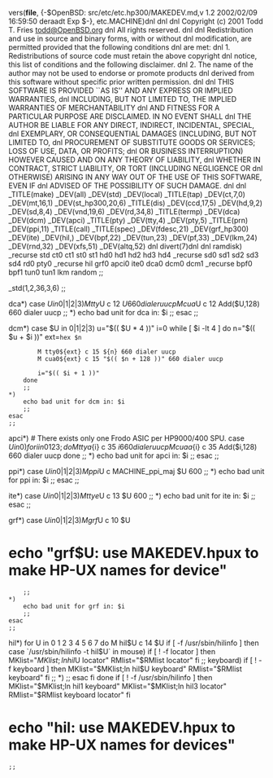 vers(__file__,
	{-$OpenBSD: src/etc/etc.hp300/MAKEDEV.md,v 1.2 2002/02/09 16:59:50 deraadt Exp $-},
etc.MACHINE)dnl
dnl
dnl Copyright (c) 2001 Todd T. Fries <todd@OpenBSD.org>
dnl All rights reserved.
dnl
dnl Redistribution and use in source and binary forms, with or without
dnl modification, are permitted provided that the following conditions
dnl are met:
dnl 1. Redistributions of source code must retain the above copyright
dnl    notice, this list of conditions and the following disclaimer.
dnl 2. The name of the author may not be used to endorse or promote products
dnl    derived from this software without specific prior written permission.
dnl
dnl THIS SOFTWARE IS PROVIDED ``AS IS'' AND ANY EXPRESS OR IMPLIED WARRANTIES,
dnl INCLUDING, BUT NOT LIMITED TO, THE IMPLIED WARRANTIES OF MERCHANTABILITY
dnl AND FITNESS FOR A PARTICULAR PURPOSE ARE DISCLAIMED.  IN NO EVENT SHALL
dnl THE AUTHOR BE LIABLE FOR ANY DIRECT, INDIRECT, INCIDENTAL, SPECIAL,
dnl EXEMPLARY, OR CONSEQUENTIAL DAMAGES (INCLUDING, BUT NOT LIMITED TO,
dnl PROCUREMENT OF SUBSTITUTE GOODS OR SERVICES; LOSS OF USE, DATA, OR PROFITS;
dnl OR BUSINESS INTERRUPTION) HOWEVER CAUSED AND ON ANY THEORY OF LIABILITY,
dnl WHETHER IN CONTRACT, STRICT LIABILITY, OR TORT (INCLUDING NEGLIGENCE OR
dnl OTHERWISE) ARISING IN ANY WAY OUT OF THE USE OF THIS SOFTWARE, EVEN IF
dnl ADVISED OF THE POSSIBILITY OF SUCH DAMAGE.
dnl
dnl
_TITLE(make)
_DEV(all)
_DEV(std)
_DEV(local)
_TITLE(tap)
_DEV(ct,7,0)
_DEV(mt,16,1)
_DEV(st_hp300,20,6)
_TITLE(dis)
_DEV(ccd,17,5)
_DEV(hd,9,2)
_DEV(sd,8,4)
_DEV(vnd,19,6)
_DEV(rd,34,8)
_TITLE(termp)
_DEV(dca)
_DEV(dcm)
_DEV(apci)
_TITLE(pty)
_DEV(tty,4)
_DEV(pty,5)
_TITLE(prn)
_DEV(ppi,11)
_TITLE(call)
_TITLE(spec)
_DEV(fdesc,21)
_DEV(grf_hp300)
_DEV(ite)
_DEV(hil,)
_DEV(bpf,22)
_DEV(tun,23)
_DEV(pf,33)
_DEV(lkm,24)
_DEV(rnd,32)
_DEV(xfs,51)
_DEV(altq,52)
dnl
divert(7)dnl
dnl
ramdisk)
	_recurse std ct0 ct1 st0 st1 hd0 hd1 hd2 hd3 hd4
	_recurse sd0 sd1 sd2 sd3 sd4 rd0 pty0
	_recurse hil grf0 apci0 ite0 dca0 dcm0 dcm1
	_recurse bpf0 bpf1 tun0 tun1 lkm random
	;;

_std(1,2,36,3,6)
	;;

dca*)
	case $U in
	0|1|2|3)
		M tty$U c 12 $U 660 dialer uucp
		M cua$U c 12 Add($U,128) 660 dialer uucp
		;;
	*)
		echo bad unit for dca in: $i
		;;
	esac
	;;

dcm*)
	case $U in
	0|1|2|3)
		u="$(( $U * 4 ))"
		i=0
		while [ $i -lt 4 ]
		do
			n="$(( $u + $i ))"
			ext=`hex $n`

			M tty0${ext} c 15 ${n} 660 dialer uucp
			M cua0${ext} c 15 "$(( $n + 128 ))" 660 dialer uucp

			i="$(( $i + 1 ))"
		done
		;;
	*)
		echo bad unit for dcm in: $i
		;;
	esac
	;;

apci*)
	# There exists only one Frodo ASIC per HP9000/400 SPU.
	case $U in
	0)
		for i in 0 1 2 3; do
			M ttya${i} c 35 ${i} 660 dialer uucp
			M cuaa${i} c 35 Add($i,128) 660 dialer uucp
		done
		;;
	*)
		echo bad unit for apci in: $i
		;;
	esac
	;;

ppi*)
	case $U in
	0|1|2|3)
		M ppi$U c MACHINE_ppi_maj $U 600
		;;
	*)
		echo bad unit for ppi in: $i
		;;
	esac
	;;

ite*)
	case $U in
	0|1|2|3)
		M ttye$U c 13 $U 600
		;;
	*)
		echo bad unit for ite in: $i
		;;
	esac
	;;

grf*)
	case $U in
	0|1|2|3)
		M grf$U c 10 $U
#		echo "grf$U: use MAKEDEV.hpux to make HP-UX names for device"
		;;
	*)
		echo bad unit for grf in: $i
		;;
	esac
	;;

hil*)
	for U in 0 1 2 3 4 5 6 7
	do
		M hil$U c 14 $U
		if [ -f /usr/sbin/hilinfo ]
		then
			case `/usr/sbin/hilinfo -t hil$U` in
			mouse)
				if [ ! -f locator ]
				then
					MKlist="$MKlist;ln hil$U locator"
					RMlist="$RMlist locator"
				fi
				;;
			keyboard)
				if [ ! -f keyboard ]
				then
					MKlist="$MKlist;ln hil$U keyboard"
					RMlist="$RMlist keyboard"
				fi
				;;
			*)
				;;
			esac
		fi
	done
	if [ ! -f /usr/sbin/hilinfo ]
	then
		MKlist="$MKlist;ln hil1 keyboard"
		MKlist="$MKlist;ln hil3 locator"
		RMlist="$RMlist keyboard locator"
	fi
#	echo "hil: use MAKEDEV.hpux to make HP-UX names for devices"
	;;
